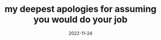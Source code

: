 ---
title: "my deepest apologies for assuming you would do your job"
date: 2022-11-24
type: fragment
tags:
  - Walgreens
  - fragment
---
